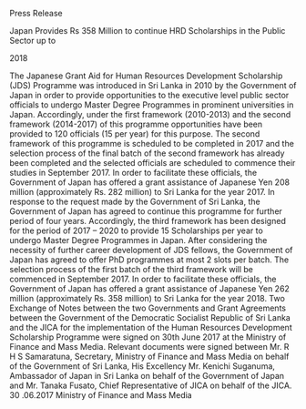 Press Release

Japan Provides Rs 358 Million to continue HRD Scholarships in the Public Sector up to

2018

The Japanese Grant Aid for Human Resources Development Scholarship (JDS) Programme was introduced in Sri Lanka in 2010 by the Government of Japan in order to provide opportunities to the executive level public sector officials to undergo Master Degree Programmes in prominent universities in Japan. Accordingly, under the first framework (2010-2013) and the second framework (2014-2017) of this programme opportunities have been provided to 120 officials (15 per year) for this purpose. The second framework of this programme is scheduled to be completed in 2017 and the selection process of the final batch of the second framework has already been completed and the selected officials are scheduled to commence their studies in September 2017. In order to facilitate these officials, the Government of Japan has offered a grant assistance of Japanese Yen 208 million (approximately Rs. 282 million) to Sri Lanka for the year 2017. In response to the request made by the Government of Sri Lanka, the Government of Japan has agreed to continue this programme for further period of four years. Accordingly, the third framework has been designed for the period of 2017 – 2020 to provide 15 Scholarships per year to undergo Master Degree Programmes in Japan. After considering the necessity of further career development of JDS fellows, the Government of Japan has agreed to offer PhD programmes at most 2 slots per batch. The selection process of the first batch of the third framework will be commenced in September 2017. In order to facilitate these officials, the Government of Japan has offered a grant assistance of Japanese Yen 262 million (approximately Rs. 358 million) to Sri Lanka for the year 2018. Two Exchange of Notes between the two Governments and Grant Agreements between the Government of the Democratic Socialist Republic of Sri Lanka and the JICA for the implementation of the Human Resources Development Scholarship Programme were signed on 30th June 2017 at the Ministry of Finance and Mass Media. Relevant documents were signed between Mr. R H S Samaratuna, Secretary, Ministry of Finance and Mass Media on behalf of the Government of Sri Lanka, His Excellency Mr. Kenichi Suganuma, Ambassador of Japan in Sri Lanka on behalf of the Government of Japan and Mr. Tanaka Fusato, Chief Representative of JICA on behalf of the JICA. 30 .06.2017 Ministry of Finance and Mass Media